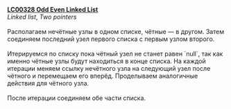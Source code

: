 <b>
<a href="https://leetcode.com/problems/odd-even-linked-list/">
LC00328 Odd Even Linked List
</a>
</b>
​
<br>
​
<i>Linked list</i>, <i>Two pointers</i>
​
<br><br>
​
Располагаем нечётные узлы в одном списке, чётные — в другом.
Затем соединяем последний узел первого списка с первым узлом второго.
​
<br><br>
​
Итерируемся по списку пока чётный узел не станет равен `null`,
так как именно чётные узлы будут находиться в конце списка.
На каждой итерации меняем ссылку нечётного узла на следующий узел после чётного и перемещаем его вперёд.
Проделываем аналогичные действия для чётного узла.
​
<br><br>
​
После итерации соединяем обе части списка.<br>
​